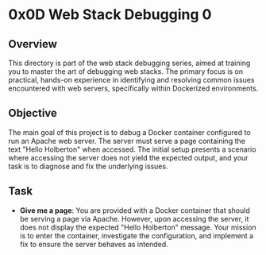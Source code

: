 # 0x0D Web Stack Debugging 0

## Overview

This directory is part of the web stack debugging series, aimed at training you to master the art of debugging web stacks. The primary focus is on practical, hands-on experience in identifying and resolving common issues encountered with web servers, specifically within Dockerized environments.

## Objective

The main goal of this project is to debug a Docker container configured to run an Apache web server. The server must serve a page containing the text "Hello Holberton" when accessed. The initial setup presents a scenario where accessing the server does not yield the expected output, and your task is to diagnose and fix the underlying issues.

## Task

- **Give me a page**: You are provided with a Docker container that should be serving a page via Apache. However, upon accessing the server, it does not display the expected "Hello Holberton" message. Your mission is to enter the container, investigate the configuration, and implement a fix to ensure the server behaves as intended.
